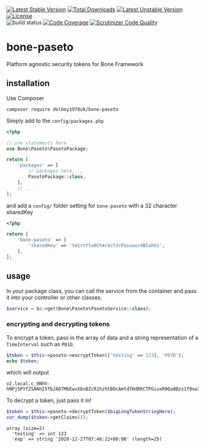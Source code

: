 [![Latest Stable Version](https://poser.pugx.org/delboy1978uk/bone-paseto/v/stable)](https://packagist.org/packages/delboy1978uk/bone-paseto) [![Total Downloads](https://poser.pugx.org/delboy1978uk/bone/downloads)](https://packagist.org/packages/delboy1978uk/bone) [![Latest Unstable Version](https://poser.pugx.org/delboy1978uk/bone-paseto/v/unstable)](https://packagist.org/packages/delboy1978uk/bone-paseto) [![License](https://poser.pugx.org/delboy1978uk/bone-paseto/license)](https://packagist.org/packages/delboy1978uk/bone-paseto)<br />
![build status](https://github.com/delboy1978uk/bone-paseto/actions/workflows/master.yml/badge.svg) [![Code Coverage](https://scrutinizer-ci.com/g/delboy1978uk/bone-paseto/badges/coverage.png?b=master)](https://scrutinizer-ci.com/g/delboy1978uk/bone-paseto/?branch=master) [![Scrutinizer Code Quality](https://scrutinizer-ci.com/g/delboy1978uk/bone-paseto/badges/quality-score.png?b=master)](https://scrutinizer-ci.com/g/delboy1978uk/bone-paseto/?branch=master)<br />

# bone-paseto
Platform agnostic security tokens for Bone Framework
## installation
Use Composer
```
composer require delboy1978uk/bone-paseto
```
Simply add to the `config/packages.php`
```php
<?php

// use statements here
use Bone\Paseto\PasetoPackage;

return [
    'packages' => [
        // packages here...,
        PasetoPackage::class,
    ],
    // ...
];
```
and add a `config/` folder setting for `bone-paseto` with a 32 character sharedKey
```php
<?php

return [
    'bone-paseto' => [
        'sharedKey' => 'tH1rtYtw0Ch4r4ct3rPasswordBlahXx',
    ],
];
```
## usage
In your package class, you can call the  service from the container and pass it into your controller or other classes.
```php
$service = $c->get(Bone\Paseto\PasetoService::class);
```
### encrypting and decrypting tokens
To encrypt a token, pass in the array of data and a string representation of a `TimeInterval` such as `P01D`.
```php
$token = $this->paseto->encryptToken(['testing' => 123], 'P07D');
echo $token;
```
which will output
```
v2.local.c_0Nhh-hNPj5PYfZSANhI5TbJAD7MbEwxX8xBZcR1hzhtBOcAmtdTHdRKCTPGioxR0Qa8Bzs1f0xw1BsGgr2mjb6RjnECYTMXHFNbF5q86lkvqWqOxRPYIc
```
To decrypt a token, just pass it in!
```php
$token = $this->paseto->decryptToken($bigLongTokenStringHere);
var_dump($token->getClaims());
```
```
array (size=2)
  'testing' => int 123
  'exp' => string '2020-12-27T07:46:22+00:00' (length=25)
```
